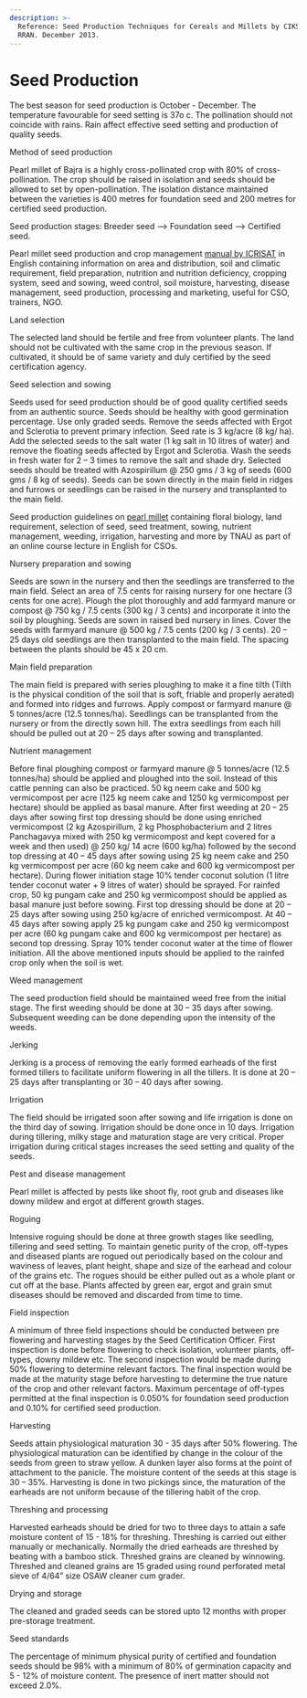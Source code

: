 ```yaml
---
description: >-
  Reference: Seed Production Techniques for Cereals and Millets by CIKS sand
  RRAN. December 2013.
---
```


# Seed Production

The best season for seed production is October - December. The temperature favourable for seed setting is 37o c. The pollination should not coincide with rains. Rain affect effective seed setting and production of quality seeds.

Method of seed production&#x20;

Pearl millet of Bajra is a highly cross-pollinated crop with 80% of cross-pollination. The crop should be raised in isolation and seeds should be allowed to set by open-pollination. The isolation distance maintained between the varieties is 400 metres for foundation seed and 200 metres for certified seed production.&#x20;

Seed production stages: Breeder seed --> Foundation seed --> Certified seed.

Pearl millet seed production and crop management [manual by ICRISAT](http://oar.icrisat.org/4060/) in English containing information on area and distribution, soil and climatic requirement, field preparation, nutrition and nutrition deficiency, cropping system, seed and sowing, weed control, soil moisture, harvesting, disease management, seed production, processing and marketing, useful for CSO, trainers, NGO.&#x20;

Land selection&#x20;

The selected land should be fertile and free from volunteer plants. The land should not be cultivated with the same crop in the previous season. If cultivated, it should be of same variety and duly certified by the seed certification agency.&#x20;

Seed selection and sowing&#x20;

Seeds used for seed production should be of good quality certified seeds from an authentic source. Seeds should be healthy with good germination percentage. Use only graded seeds. Remove the seeds affected with Ergot and Sclerotia to prevent primary infection. Seed rate is 3 kg/acre (8 kg/ ha). Add the selected seeds to the salt water (1 kg salt in 10 litres of water) and remove the floating seeds affected by Ergot and Sclerotia. Wash the seeds in fresh water for 2 – 3 times to remove the salt and shade dry. Selected seeds should be treated with Azospirillum @ 250 gms / 3 kg of seeds (600 gms / 8 kg of seeds). Seeds can be sown directly in the main field in ridges and furrows or seedlings can be raised in the nursery and transplanted to the main field.&#x20;

Seed production guidelines on [pearl millet](http://eagri.org/eagri50/GPBR112/pdf/lec13.pdf) containing floral biology, land requirement, selection of seed, seed treatment, sowing, nutrient management, weeding, irrigation, harvesting and more by TNAU as part of an online course lecture in English for CSOs.

Nursery preparation and sowing&#x20;

Seeds are sown in the nursery and then the seedlings are transferred to the main field. Select an area of 7.5 cents for raising nursery for one hectare (3 cents for one acre). Plough the plot thoroughly and add farmyard manure or compost @ 750 kg / 7.5 cents (300 kg / 3 cents) and incorporate it into the soil by ploughing. Seeds are sown in raised bed nursery in lines. Cover the seeds with farmyard manure @ 500 kg / 7.5 cents (200 kg / 3 cents). 20 – 25 days old seedlings are then transplanted to the main field. The spacing between the plants should be 45 x 20 cm.&#x20;

Main field preparation&#x20;

The main field is prepared with series ploughing to make it a fine tilth (Tilth is the physical condition of the soil that is soft, friable and properly aerated) and formed into ridges and furrows. Apply compost or farmyard manure @ 5 tonnes/acre (12.5 tonnes/ha). Seedlings can be transplanted from the nursery or from the directly sown hill. The extra seedlings from each hill should be pulled out at 20 – 25 days after sowing and transplanted.&#x20;

Nutrient management&#x20;

Before final ploughing compost or farmyard manure @ 5 tonnes/acre (12.5 tonnes/ha) should be applied and ploughed into the soil. Instead of this cattle penning can also be practiced. 50 kg neem cake and 500 kg vermicompost per acre (125 kg neem cake and 1250 kg vermicompost per hectare) should be applied as basal manure. After first weeding at 20 – 25 days after sowing first top dressing should be done using enriched vermicompost (2 kg Azospirillum, 2 kg Phosphobacterium and 2 litres Panchagavya mixed with 250 kg vermicompost and kept covered for a week and then used) @ 250 kg/ 14 acre (600 kg/ha) followed by the second top dressing at 40 – 45 days after sowing using 25 kg neem cake and 250 kg vermicompost per acre (60 kg neem cake and 600 kg vermicompost per hectare). During flower initiation stage 10% tender coconut solution (1 litre tender coconut water + 9 litres of water) should be sprayed. For rainfed crop, 50 kg pungam cake and 250 kg vermicompost should be applied as basal manure just before sowing. First top dressing should be done at 20 – 25 days after sowing using 250 kg/acre of enriched vermicompost. At 40 – 45 days after sowing apply 25 kg pungam cake and 250 kg vermicompost per acre (60 kg pungam cake and 600 kg vermicompost per hectare) as second top dressing. Spray 10% tender coconut water at the time of flower initiation. All the above mentioned inputs should be applied to the rainfed crop only when the soil is wet.&#x20;

Weed management&#x20;

The seed production field should be maintained weed free from the initial stage. The first weeding should be done at 30 – 35 days after sowing. Subsequent weeding can be done depending upon the intensity of the weeds.&#x20;

Jerking&#x20;

Jerking is a process of removing the early formed earheads of the first formed tillers to facilitate uniform flowering in all the tillers. It is done at 20 – 25 days after transplanting or 30 – 40 days after sowing.&#x20;

Irrigation&#x20;

The field should be irrigated soon after sowing and life irrigation is done on the third day of sowing. Irrigation should be done once in 10 days. Irrigation during tillering, milky stage and maturation stage are very critical. Proper irrigation during critical stages increases the seed setting and quality of the seeds.&#x20;

Pest and disease management&#x20;

Pearl millet is affected by pests like shoot fly, root grub and diseases like downy mildew and ergot at different growth stages.

Roguing

Intensive roguing should be done at three growth stages like seedling, tillering and seed setting. To maintain genetic purity of the crop, off-types and diseased plants are rogued out periodically based on the colour and waviness of leaves, plant height, shape and size of the earhead and colour of the grains etc. The rogues should be either pulled out as a whole plant or cut off at the base. Plants affected by green ear, ergot and grain smut diseases should be removed and discarded from time to time.&#x20;

Field inspection&#x20;

A minimum of three field inspections should be conducted between pre flowering and harvesting stages by the Seed Certification Officer. First inspection is done before flowering to check isolation, volunteer plants, off-types, downy mildew etc. The second inspection would be made during 50% flowering to determine relevant factors. The final inspection would be made at the maturity stage before harvesting to determine the true nature of the crop and other relevant factors. Maximum percentage of off-types permitted at the final inspection is 0.050% for foundation seed production and 0.10% for certified seed production.&#x20;

Harvesting&#x20;

Seeds attain physiological maturation 30 - 35 days after 50% flowering. The physiological maturation can be identified by change in the colour of the seeds from green to straw yellow. A dunken layer also forms at the point of attachment to the panicle. The moisture content of the seeds at this stage is 30 – 35%. Harvesting is done in two pickings since, the maturation of the earheads are not uniform because of the tillering habit of the crop.&#x20;

Threshing and processing&#x20;

Harvested earheads should be dried for two to three days to attain a safe moisture content of 15 - 18% for threshing. Threshing is carried out either manually or mechanically. Normally the dried earheads are threshed by beating with a bamboo stick. Threshed grains are cleaned by winnowing. Threshed and cleaned grains are 15 graded using round perforated metal sieve of 4/64” size OSAW cleaner cum grader.&#x20;

Drying and storage&#x20;

The cleaned and graded seeds can be stored upto 12 months with proper pre-storage treatment.&#x20;

Seed standards&#x20;

The percentage of minimum physical purity of certified and foundation seeds should be 98% with a minimum of 80% of germination capacity and 5 - 12% of moisture content. The presence of inert matter should not exceed 2.0%.

